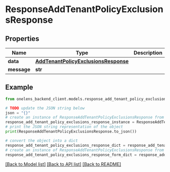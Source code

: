 # ResponseAddTenantPolicyExclusionsResponse


## Properties

Name | Type | Description | Notes
------------ | ------------- | ------------- | -------------
**data** | [**AddTenantPolicyExclusionsResponse**](AddTenantPolicyExclusionsResponse.md) |  | 
**message** | **str** |  | [optional] 

## Example

```python
from onelens_backend_client.models.response_add_tenant_policy_exclusions_response import ResponseAddTenantPolicyExclusionsResponse

# TODO update the JSON string below
json = "{}"
# create an instance of ResponseAddTenantPolicyExclusionsResponse from a JSON string
response_add_tenant_policy_exclusions_response_instance = ResponseAddTenantPolicyExclusionsResponse.from_json(json)
# print the JSON string representation of the object
print(ResponseAddTenantPolicyExclusionsResponse.to_json())

# convert the object into a dict
response_add_tenant_policy_exclusions_response_dict = response_add_tenant_policy_exclusions_response_instance.to_dict()
# create an instance of ResponseAddTenantPolicyExclusionsResponse from a dict
response_add_tenant_policy_exclusions_response_form_dict = response_add_tenant_policy_exclusions_response.from_dict(response_add_tenant_policy_exclusions_response_dict)
```
[[Back to Model list]](../README.md#documentation-for-models) [[Back to API list]](../README.md#documentation-for-api-endpoints) [[Back to README]](../README.md)


